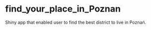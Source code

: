 # find_your_place_in_Poznan
Shiny app that enabled user to find the best district to live in Poznań.
